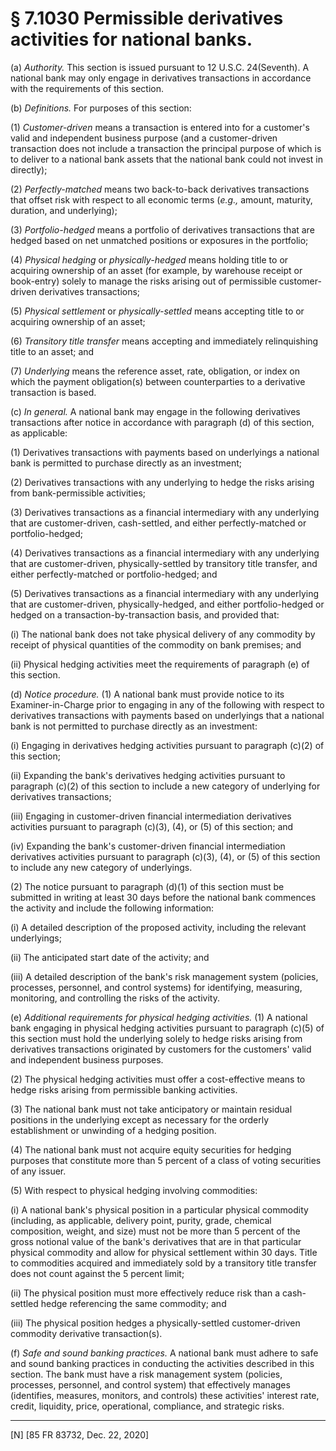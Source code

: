 # § 7.1030   Permissible derivatives activities for national banks.

(a) *Authority.* This section is issued pursuant to 12 U.S.C. 24(Seventh). A national bank may only engage in derivatives transactions in accordance with the requirements of this section.


(b) *Definitions.* For purposes of this section:


(1) *Customer-driven* means a transaction is entered into for a customer's valid and independent business purpose (and a customer-driven transaction does not include a transaction the principal purpose of which is to deliver to a national bank assets that the national bank could not invest in directly);


(2) *Perfectly-matched* means two back-to-back derivatives transactions that offset risk with respect to all economic terms (*e.g.,* amount, maturity, duration, and underlying);


(3) *Portfolio-hedged* means a portfolio of derivatives transactions that are hedged based on net unmatched positions or exposures in the portfolio;


(4) *Physical hedging* or *physically-hedged* means holding title to or acquiring ownership of an asset (for example, by warehouse receipt or book-entry) solely to manage the risks arising out of permissible customer-driven derivatives transactions;


(5) *Physical settlement* or *physically-settled* means accepting title to or acquiring ownership of an asset;


(6) *Transitory title transfer* means accepting and immediately relinquishing title to an asset; and


(7) *Underlying* means the reference asset, rate, obligation, or index on which the payment obligation(s) between counterparties to a derivative transaction is based.


(c) *In general.* A national bank may engage in the following derivatives transactions after notice in accordance with paragraph (d) of this section, as applicable:


(1) Derivatives transactions with payments based on underlyings a national bank is permitted to purchase directly as an investment;


(2) Derivatives transactions with any underlying to hedge the risks arising from bank-permissible activities;


(3) Derivatives transactions as a financial intermediary with any underlying that are customer-driven, cash-settled, and either perfectly-matched or portfolio-hedged;


(4) Derivatives transactions as a financial intermediary with any underlying that are customer-driven, physically-settled by transitory title transfer, and either perfectly-matched or portfolio-hedged; and


(5) Derivatives transactions as a financial intermediary with any underlying that are customer-driven, physically-hedged, and either portfolio-hedged or hedged on a transaction-by-transaction basis, and provided that:


(i) The national bank does not take physical delivery of any commodity by receipt of physical quantities of the commodity on bank premises; and


(ii) Physical hedging activities meet the requirements of paragraph (e) of this section.


(d) *Notice procedure.* (1) A national bank must provide notice to its Examiner-in-Charge prior to engaging in any of the following with respect to derivatives transactions with payments based on underlyings that a national bank is not permitted to purchase directly as an investment:


(i) Engaging in derivatives hedging activities pursuant to paragraph (c)(2) of this section;


(ii) Expanding the bank's derivatives hedging activities pursuant to paragraph (c)(2) of this section to include a new category of underlying for derivatives transactions;


(iii) Engaging in customer-driven financial intermediation derivatives activities pursuant to paragraph (c)(3), (4), or (5) of this section; and


(iv) Expanding the bank's customer-driven financial intermediation derivatives activities pursuant to paragraph (c)(3), (4), or (5) of this section to include any new category of underlyings.


(2) The notice pursuant to paragraph (d)(1) of this section must be submitted in writing at least 30 days before the national bank commences the activity and include the following information:


(i) A detailed description of the proposed activity, including the relevant underlyings;


(ii) The anticipated start date of the activity; and


(iii) A detailed description of the bank's risk management system (policies, processes, personnel, and control systems) for identifying, measuring, monitoring, and controlling the risks of the activity.


(e) *Additional requirements for physical hedging activities.* (1) A national bank engaging in physical hedging activities pursuant to paragraph (c)(5) of this section must hold the underlying solely to hedge risks arising from derivatives transactions originated by customers for the customers' valid and independent business purposes.


(2) The physical hedging activities must offer a cost-effective means to hedge risks arising from permissible banking activities.


(3) The national bank must not take anticipatory or maintain residual positions in the underlying except as necessary for the orderly establishment or unwinding of a hedging position.


(4) The national bank must not acquire equity securities for hedging purposes that constitute more than 5 percent of a class of voting securities of any issuer.


(5) With respect to physical hedging involving commodities:


(i) A national bank's physical position in a particular physical commodity (including, as applicable, delivery point, purity, grade, chemical composition, weight, and size) must not be more than 5 percent of the gross notional value of the bank's derivatives that are in that particular physical commodity and allow for physical settlement within 30 days. Title to commodities acquired and immediately sold by a transitory title transfer does not count against the 5 percent limit;


(ii) The physical position must more effectively reduce risk than a cash-settled hedge referencing the same commodity; and


(iii) The physical position hedges a physically-settled customer-driven commodity derivative transaction(s).


(f) *Safe and sound banking practices.* A national bank must adhere to safe and sound banking practices in conducting the activities described in this section. The bank must have a risk management system (policies, processes, personnel, and control system) that effectively manages (identifies, measures, monitors, and controls) these activities' interest rate, credit, liquidity, price, operational, compliance, and strategic risks.



---

[N] [85 FR 83732, Dec. 22, 2020]




